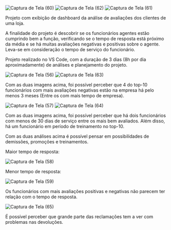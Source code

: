 ![Captura de Tela (60)](https://github.com/Math2403/Analise-de-Dados-Avalia-o-Clientes/assets/159629879/a1a2243f-841e-4dae-8d91-4cc2bd179112)
![Captura de Tela (62)](https://github.com/Math2403/Analise-de-Dados-Avalia-o-Clientes/assets/159629879/874a4a73-c39a-4334-a2d2-57da14439884)
![Captura de Tela (61)](https://github.com/Math2403/Analise-de-Dados-Avalia-o-Clientes/assets/159629879/77aa2fd0-b5d3-46aa-ab3b-5e5d7cf31b32)

Projeto com exibição de dashboard da análise de avaliações dos clientes de uma loja.

A finalidade do projeto é descobrir se os funcionários agentes estão cumprindo bem a função, verificando se o tempo de resposta está próximo da média e se há muitas avaliações negativas e positivas sobre o agente.
Leva-se em consideração o tempo de serviço do funcionário. 

Projeto realizado no VS Code, com a duração de 3 dias (8h por dia aproximadamente) de análises e planejamento do projeto.

![Captura de Tela (56)](https://github.com/Math2403/Analise-de-Dados-Avalia-o-Clientes/assets/159629879/c2509697-5038-4d67-a248-143a2569884e)
![Captura de Tela (63)](https://github.com/Math2403/Analise-de-Dados-Avalia-o-Clientes/assets/159629879/4033abb4-dcbe-4a23-8eec-50338f8fa498)

Com as duas imagens acima, foi possível perceber que 4 do top-10 funcionários com mais avaliações negativas estão na empresa há pelo menos 3 meses (Entre os com mais tempo de empresa).

![Captura de Tela (57)](https://github.com/Math2403/Analise-de-Dados-Avalia-o-Clientes/assets/159629879/a9026741-1bc0-4bec-aef3-7e342c2072c6)
![Captura de Tela (64)](https://github.com/Math2403/Analise-de-Dados-Avalia-o-Clientes/assets/159629879/2e6430c9-c136-4610-961a-87a9dcf216d8)

Com as duas imagens acima, foi possível perceber que há dois funcionários com menos de 30 dias de serviço entre os mais bem avaliados. Além disso, há um funcionário em período de treinamento no top-10.

Com as duas análises acima é possível pensar em possibilidades de demissões, promoções e treinamentos.

Maior tempo de resposta:

![Captura de Tela (58)](https://github.com/Math2403/Analise-de-Dados-Avalia-o-Clientes/assets/159629879/8d0cccd1-9d4d-45c0-a565-f88b16e9b987)

Menor tempo de resposta:

![Captura de Tela (59)](https://github.com/Math2403/Analise-de-Dados-Avalia-o-Clientes/assets/159629879/6da2f708-7941-401a-8b3e-bb35a6a49b94)

Os funcionários com mais avaliações positivas e negativas não parecem ter relação com o tempo de resposta.

![Captura de Tela (65)](https://github.com/Math2403/Analise-de-Dados-Avalia-o-Clientes/assets/159629879/ffb0319c-b0ae-4673-9509-ff986092c891)

É possível perceber que grande parte das reclamações tem a ver com problemas nas devoluções. 









